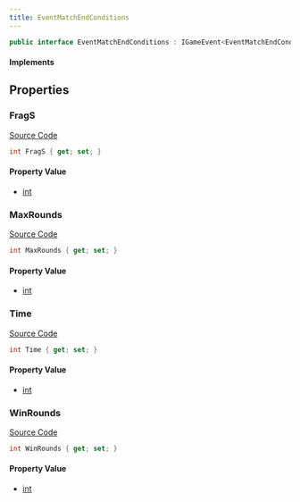 ```yaml
---
title: EventMatchEndConditions
---
```


```csharp
public interface EventMatchEndConditions : IGameEvent<EventMatchEndConditions>
```

#### Implements

## Properties

### FragS

[Source Code](https://github.com/swiftly-solution/swiftlys2/blob/beta/managed/src/SwiftlyS2.Generated/GameEvents/Interfaces/EventMatchEndConditions.cs#L21)

```csharp
int FragS { get; set; }
```

#### Property Value

- [int](https://learn.microsoft.com/dotnet/api/system.int32)

### MaxRounds

[Source Code](https://github.com/swiftly-solution/swiftlys2/blob/beta/managed/src/SwiftlyS2.Generated/GameEvents/Interfaces/EventMatchEndConditions.cs#L26)

```csharp
int MaxRounds { get; set; }
```

#### Property Value

- [int](https://learn.microsoft.com/dotnet/api/system.int32)

### Time

[Source Code](https://github.com/swiftly-solution/swiftlys2/blob/beta/managed/src/SwiftlyS2.Generated/GameEvents/Interfaces/EventMatchEndConditions.cs#L36)

```csharp
int Time { get; set; }
```

#### Property Value

- [int](https://learn.microsoft.com/dotnet/api/system.int32)

### WinRounds

[Source Code](https://github.com/swiftly-solution/swiftlys2/blob/beta/managed/src/SwiftlyS2.Generated/GameEvents/Interfaces/EventMatchEndConditions.cs#L31)

```csharp
int WinRounds { get; set; }
```

#### Property Value

- [int](https://learn.microsoft.com/dotnet/api/system.int32)

